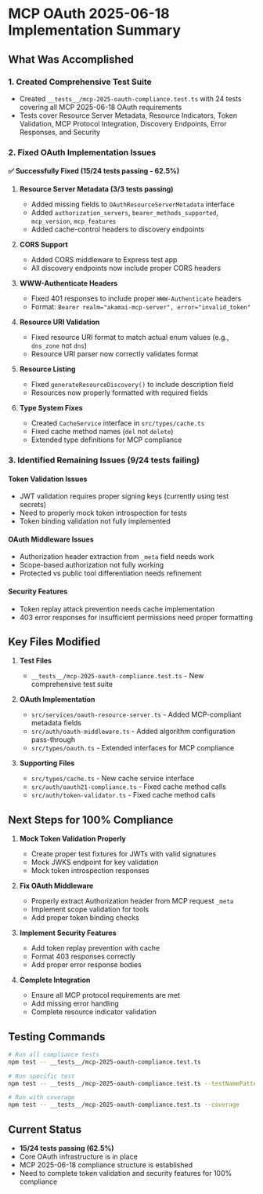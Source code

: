 # MCP OAuth 2025-06-18 Implementation Summary

## What Was Accomplished

### 1. Created Comprehensive Test Suite
- Created `__tests__/mcp-2025-oauth-compliance.test.ts` with 24 tests covering all MCP 2025-06-18 OAuth requirements
- Tests cover Resource Server Metadata, Resource Indicators, Token Validation, MCP Protocol Integration, Discovery Endpoints, Error Responses, and Security

### 2. Fixed OAuth Implementation Issues

#### ✅ Successfully Fixed (15/24 tests passing - 62.5%)

1. **Resource Server Metadata (3/3 tests passing)**
   - Added missing fields to `OAuthResourceServerMetadata` interface
   - Added `authorization_servers`, `bearer_methods_supported`, `mcp_version`, `mcp_features`
   - Added cache-control headers to discovery endpoints

2. **CORS Support**
   - Added CORS middleware to Express test app
   - All discovery endpoints now include proper CORS headers

3. **WWW-Authenticate Headers**
   - Fixed 401 responses to include proper `WWW-Authenticate` headers
   - Format: `Bearer realm="akamai-mcp-server", error="invalid_token"`

4. **Resource URI Validation**
   - Fixed resource URI format to match actual enum values (e.g., `dns_zone` not `dns`)
   - Resource URI parser now correctly validates format

5. **Resource Listing**
   - Fixed `generateResourceDiscovery()` to include description field
   - Resources now properly formatted with required fields

6. **Type System Fixes**
   - Created `CacheService` interface in `src/types/cache.ts`
   - Fixed cache method names (`del` not `delete`)
   - Extended type definitions for MCP compliance

### 3. Identified Remaining Issues (9/24 tests failing)

#### Token Validation Issues
- JWT validation requires proper signing keys (currently using test secrets)
- Need to properly mock token introspection for tests
- Token binding validation not fully implemented

#### OAuth Middleware Issues  
- Authorization header extraction from `_meta` field needs work
- Scope-based authorization not fully working
- Protected vs public tool differentiation needs refinement

#### Security Features
- Token replay attack prevention needs cache implementation
- 403 error responses for insufficient permissions need proper formatting

## Key Files Modified

1. **Test Files**
   - `__tests__/mcp-2025-oauth-compliance.test.ts` - New comprehensive test suite

2. **OAuth Implementation**
   - `src/services/oauth-resource-server.ts` - Added MCP-compliant metadata fields
   - `src/auth/oauth-middleware.ts` - Added algorithm configuration pass-through
   - `src/types/oauth.ts` - Extended interfaces for MCP compliance

3. **Supporting Files**
   - `src/types/cache.ts` - New cache service interface
   - `src/auth/oauth21-compliance.ts` - Fixed cache method calls
   - `src/auth/token-validator.ts` - Fixed cache method calls

## Next Steps for 100% Compliance

1. **Mock Token Validation Properly**
   - Create proper test fixtures for JWTs with valid signatures
   - Mock JWKS endpoint for key validation
   - Mock token introspection responses

2. **Fix OAuth Middleware**
   - Properly extract Authorization header from MCP request `_meta`
   - Implement scope validation for tools
   - Add proper token binding checks

3. **Implement Security Features**
   - Add token replay prevention with cache
   - Format 403 responses correctly
   - Add proper error response bodies

4. **Complete Integration**
   - Ensure all MCP protocol requirements are met
   - Add missing error handling
   - Complete resource indicator validation

## Testing Commands

```bash
# Run all compliance tests
npm test -- __tests__/mcp-2025-oauth-compliance.test.ts

# Run specific test
npm test -- __tests__/mcp-2025-oauth-compliance.test.ts --testNamePattern="Resource Server Metadata"

# Run with coverage
npm test -- __tests__/mcp-2025-oauth-compliance.test.ts --coverage
```

## Current Status

- **15/24 tests passing (62.5%)**
- Core OAuth infrastructure is in place
- MCP 2025-06-18 compliance structure is established
- Need to complete token validation and security features for 100% compliance